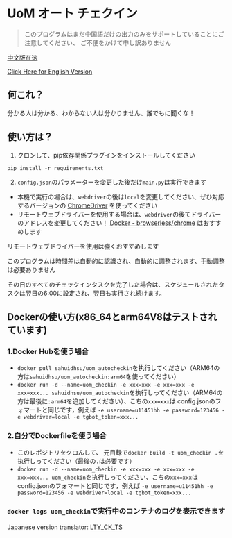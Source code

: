 # UoM オート チェクイン
> このプログラムはまだ中国語だけの出力のみをサポートしていることにご注意してください、
> ご不便をかけて申し訳ありません

[中文版在这](README.md)

[Click Here for English Version](README_en.md)

## 何これ？
分かる人は分かる、わからない人は分かりません、誰でもに聞くな！

## 使い方は？
1. クロンして、pip依存関係プラグインをインストールしてください

```pip install -r requirements.txt```

2. ```config.json```のパラメーターを変更した後だけ```main.py```は実行できます
* 本機で実行の場合は、```webdriver```の後は```local```を変更してください、ぜひ対応するバージョンの
[ChromeDriver](https://chromedriver.chromium.org/downloads)
を使ってください
* リモートウェブドライバーを使用する場合は、```webdriver```の後てドライバーのアドレスを変更してください！
[Docker - browserless/chrome](https://registry.hub.docker.com/r/browserless/chrome) はおすすめします

リモートウェブドライバーを使用は強くおすすめします

このプログラムは時間差は自動的に認識され、自動的に調整されます、手動調整は必要ありません

その日のすべてのチェックインタスクを完了した場合は、スケジュールされたタスクは翌日の6:00に設定され、翌日も実行され続けます。

## Dockerの使い方(x86_64とarm64V8はテストされています)
### 1.Docker Hubを使う場合
* `docker pull sahuidhsu/uom_autocheckin`を执行してください（ARM64の方は`sahuidhsu/uom_autocheckin:arm64`を使ってください）
* `docker run -d --name=uom_checkin -e xxx=xxx -e xxx=xxx -e xxx=xxx... sahuidhsu/uom_autocheckin`を执行しってください（ARM64の方は最後に`:arm64`を追加してください）、こちの`xxx=xxx`は
config.jsonのフォマートと同じです，例えば `-e username=u11451hh -e password=123456 -e webdriver=local -e tgbot_token=xxx...`

### 2.自分でDockerfileを使う場合
* このレポジトリをクロんして、 元目録で`docker build -t uom_checkin .`を执行しってください（最後の`.`は必要です）
* `docker run -d --name=uom_checkin -e xxx=xxx -e xxx=xxx -e xxx=xxx... uom_checkin`を执行しってください、こちの`xxx=xxx`は
config.jsonのフォマートと同じです，例えば `-e username=u11451hh -e password=123456 -e webdriver=local -e tgbot_token=xxx...`


### `docker logs uom_checkin`で実行中のコンテナのログを表示できます

Japanese version translator: [LTY_CK_TS](https://github.com/sahuidhsu)